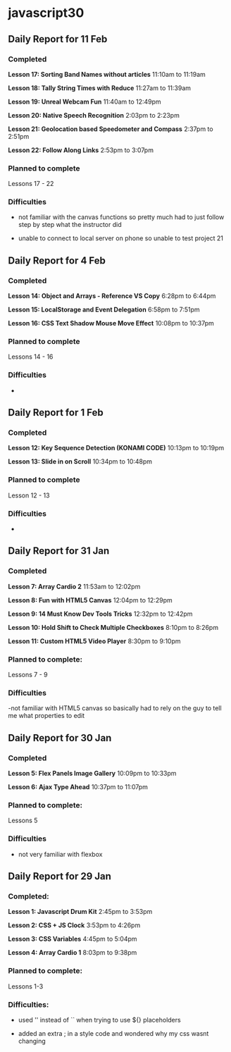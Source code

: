 # javascript30

## Daily Report for 11 Feb

### Completed

**Lesson 17: Sorting Band Names without articles** 11:10am to 11:19am

**Lesson 18: Tally String Times with Reduce** 11:27am to 11:39am

**Lesson 19: Unreal Webcam Fun** 11:40am to 12:49pm

**Lesson 20: Native Speech Recognition** 2:03pm to 2:23pm

**Lesson 21: Geolocation based Speedometer and Compass** 2:37pm to 2:51pm

**Lesson 22: Follow Along Links** 2:53pm to 3:07pm

### Planned to complete

Lessons 17 - 22

### Difficulties

- not familiar with the canvas functions so pretty much had to just follow step by step what the instructor did

- unable to connect to local server on phone so unable to test project 21

## Daily Report for 4 Feb

### Completed

**Lesson 14: Object and Arrays - Reference VS Copy** 6:28pm to 6:44pm

**Lesson 15: LocalStorage and Event Delegation** 6:58pm to 7:51pm

**Lesson 16: CSS Text Shadow Mouse Move Effect** 10:08pm to 10:37pm

### Planned to complete

Lessons 14 - 16

### Difficulties

-

## Daily Report for 1 Feb

### Completed

**Lesson 12: Key Sequence Detection (KONAMI CODE)** 10:13pm to 10:19pm

**Lesson 13: Slide in on Scroll** 10:34pm to 10:48pm

### Planned to complete

Lesson 12 - 13

### Difficulties

-

## Daily Report for 31 Jan

### Completed

**Lesson 7: Array Cardio 2** 11:53am to 12:02pm

**Lesson 8: Fun with HTML5 Canvas** 12:04pm to 12:29pm

**Lesson 9: 14 Must Know Dev Tools Tricks** 12:32pm to 12:42pm

**Lesson 10: Hold Shift to Check Multiple Checkboxes** 8:10pm to 8:26pm

**Lesson 11: Custom HTML5 Video Player** 8:30pm to 9:10pm

### Planned to complete:

Lessons 7 - 9

### Difficulties

-not familiar with HTML5 canvas so basically had to rely on the guy to tell me what properties to edit

## Daily Report for 30 Jan

### Completed

**Lesson 5: Flex Panels Image Gallery** 10:09pm to 10:33pm

**Lesson 6: Ajax Type Ahead** 10:37pm to 11:07pm

### Planned to complete:

Lessons 5

### Difficulties

- not very familiar with flexbox

## Daily Report for 29 Jan

### Completed: 

**Lesson 1: Javascript Drum Kit**  2:45pm to 3:53pm

**Lesson 2: CSS + JS Clock** 3:53pm to 4:26pm

**Lesson 3: CSS Variables** 4:45pm to 5:04pm

**Lesson 4: Array Cardio 1** 8:03pm to 9:38pm

### Planned to complete: 

Lessons 1-3

### Difficulties:

- used '' instead of `` when trying to use ${} placeholders

- added an extra ; in a style code and wondered why my css wasnt changing 

